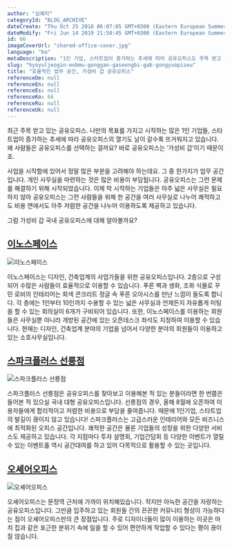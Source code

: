 ```yaml
---
author: "심예지"
categoryId: "BLOG_ARCHIVE"
dateCreate: "Thu Oct 25 2018 06:07:05 GMT+0300 (Eastern European Summer Time)"
dateModify: "Fri Jun 14 2019 21:50:45 GMT+0300 (Eastern European Summer Time)"
id: 66
imageCoverUrl: "shared-office-cover.jpg"
language: "ko"
metaDescription: "1인 기업, 스타트업이 증가하는 추세에 따라 공유오피스도 주목 받고 있습니다. 개인 사업자들이 사무실을 마련하는데 많은 비용이 부담되는 문제를 해결해주는 공유오피스는 저렴하고도 다양한 서비스를 제공합니다. 최고의 가성비를 자랑하는 공유오피스에 대해 알려드립니다."
slug: "hyoyuljeogin-eobmu-gonggan-gaseongbi-gab-gongyuopiseu"
title: "효율적인 업무 공간, 가성비 갑 공유오피스"
referenceDe: null
referenceEn: null
referenceEs: null
referenceKo: 66
referenceRu: null
referenceUk: null
---
```


최근 주목 받고 있는 공유오피스. 나만의 목표를 가지고 시작하는 많은 1인 기업들, 스타트업이 증가하는 추세에 따라 공유오피스의 열기도 날이 갈수록 뜨거워지고 있습니다. 왜 사람들은 공유오피스를 선택하는 걸까요? 바로 공유오피스는 ‘가성비 갑’이기 때문이죠. 

사업을 시작함에 있어서 정말 많은 부분을 고려해야 하는데요. 그 중 한가지가 업무 공간입니다. 개인 사무실을 마련하는 것은 많은 비용이 부담됩니다. 공유오피스는 그런 문제를 해결하기 위해 시작되었습니다. 이제 막 시작하는 기업들은 아주 넓은 사무실은 필요하지 않아 공유오피스는 그런 사람들을 위해 한 공간을 여러 사무실로 나누어 쾌적하고도 비용 면에서도 아주 저렴한 공간을 나누어 이용하도록 제공하고 있습니다. 

그럼 가성비 갑 국내 공유오피스에 대해 알아볼까요?

## [이노스페이스](http://inospace.co.kr/)

![이노스페이스](https://s3.ap-northeast-2.amazonaws.com/blogs.andcards.com/top-coworking-spaces-in-korea-inospace.jpg|height=721,width=961)

이노스페이스는 디자인, 건축업계의 사업가들을 위한 공유오피스입니다. 2층으로 구성되어 수많은 사람들이 효율적으로 이용할 수 있습니다. 푸른 벽과 생화, 조화 식물로 꾸민 로비의 인테리어는 회색 콘크리트 정글 속 푸른 오아시스를 만난 느낌이 들도록 합니다. 각 층에는 1인부터 10인까지 수용할 수 있는 넓은 사무실과 언제든지 자유롭게 미팅을 할 수 있는 회의실이 6개가 구비되어 있습니다. 
또한, 이노스페이스를 이용하는 회원들은 사무실뿐 아니라 개방된 공간에 있는 오픈데스크 좌석도 지정하여 이용할 수 있습니다.
현재는 디자인, 건축업계 분야의 기업을 넘어서 다양한 분야의 회원들이 이용하고 있는 소호사무실입니다.

## [스파크플러스 선릉점](https://www.sparkplus.co/)

![스파크플러스 선릉점](https://d10849wf9i6s4.cloudfront.net/shared-office-sparkplus.png|height=600,width=900)

스파크플러스 선릉점은 공유오피스를 찾아보고 이용해본 적 있는 분들이라면 한 번쯤은 들어본 적 있으실 국내 대형 공유오피스입니다. 선릉점의 경우, 올해 8월에 오픈하여 이용자들에게 합리적이고 저렴한 비용으로 부담을 줄여줍니다. 때문에 1인기업, 스타트업의 발길이 끊이지 않고 있습니다! 스파크플러스는 고급스러운 인테리어와 모든 비즈니스에 최적화된 오피스 공간입니다. 쾌적한 공간은 물론 기업들의 성장을 위한 다양한 서비스도 제공하고 있습니다. 각 지점마다 투자 설명회, 기업간담회 등 다양한 이벤트가 열릴 수 있는 이벤트홀 역시 공간대여를 하고 있어 다목적으로 활용할 수 있는 곳입니다. 

## [오셰어오피스](https://www.facebook.com/pages/Oshareoffice/279167679225448)

![오셰어오피스](https://s3.ap-northeast-2.amazonaws.com/blogs.andcards.com/day-free-coworking-space-ko-oshareoffice-photo.jpg|height=430,width=900)

오셰어오피스는 문정역 근처에 가까이 위치해있습니다. 작지만 아늑한 공간을 자랑하는 공유오피스입니다. 그만큼 입주하고 있는 회원들 간의 끈끈한 커뮤니티 형성이 가능하다는 점이 오셰어오피스만의 큰 장점입니다. 주로 디자이너들이 많이 이용하는 이곳은 마치 집과 같은 포근한 분위기 속에 일을 할 수 있어 편안하게 작업할 수 있다는 평이 끊이질 않습니다. 
